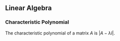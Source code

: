 ## Linear Algebra

### Characteristic Polynomial

The characteristic polynomial of a matrix $A$ is $|A-\lambda I|$. 